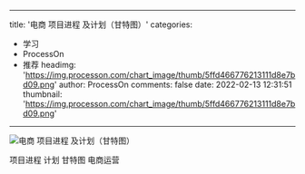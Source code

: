 
---
title: '电商 项目进程 及计划（甘特图）'
categories: 
 - 学习
 - ProcessOn
 - 推荐
headimg: 'https://img.processon.com/chart_image/thumb/5ffd466776213111d8e7bd09.png'
author: ProcessOn
comments: false
date: 2022-02-13 12:31:51
thumbnail: 'https://img.processon.com/chart_image/thumb/5ffd466776213111d8e7bd09.png'
---

<div>   
<img class="thumb" alt="电商 项目进程 及计划（甘特图）" src="https://img.processon.com/chart_image/thumb/5ffd466776213111d8e7bd09.png" referrerpolicy="no-referrer">
<p>项目进程 计划 甘特图 电商运营</p>  
</div>
            